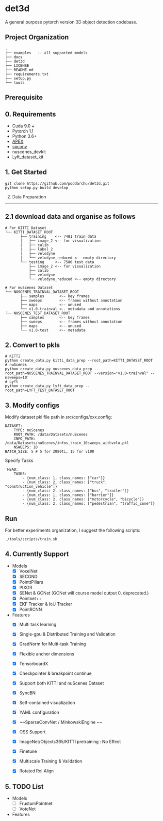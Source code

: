 det3d
==============================

A general purpose pytorch version 3D object detection codebase.

Project Organization
------------
```
.
├── examples   -- all supported models
├── docs
├── det3d
├── LICENSE
├── README.md
├── requirements.txt
├── setup.py
└── tools
```

Prerequisite
-------------------
## 0. Requirements
- Cuda 9.0 +
- Pytorch 1.1
- Python 3.6+
- [APEX](https://github.com/NVIDIA/apex.git)
- [spconv](https://github.com/traveller59/spconv/commit/73427720a539caf9a44ec58abe3af7aa9ddb8e39) 
- nuscenes_devkit
- Lyft_dataset_kit

## 1. Get Started
```
git clone https://github.com/poodarchu/det3d.git
python setup.py build develop
```
2. Data Preparation
-----------------
## 2.1 download data and organise as follows
```
# For KITTI Dataset
└── KITTI_DATASET_ROOT
       ├── training    <-- 7481 train data
       |   ├── image_2 <-- for visualization
       |   ├── calib
       |   ├── label_2
       |   ├── velodyne
       |   └── velodyne_reduced <-- empty directory
       └── testing     <-- 7580 test data
           ├── image_2 <-- for visualization
           ├── calib
           ├── velodyne
           └── velodyne_reduced <-- empty directory

# For nuScenes Dataset         
└── NUSCENES_TRAINVAL_DATASET_ROOT
       ├── samples       <-- key frames
       ├── sweeps        <-- frames without annotation
       ├── maps          <-- unused
       └── v1.0-trainval <-- metadata and annotations
└── NUSCENES_TEST_DATASET_ROOT
       ├── samples       <-- key frames
       ├── sweeps        <-- frames without annotation
       ├── maps          <-- unused
       └── v1.0-test     <-- metadata
```
## 2. Convert to pkls
```
# KITTI
python create_data.py kitti_data_prep --root_path=KITTI_DATASET_ROOT
# nuScenes
python create_data.py nuscenes_data_prep --root_path=NUSCENES_TRAINVAL_DATASET_ROOT --version="v1.0-trainval" --nsweeps=10'
# Lyft
python create_data.py lyft_data_prep --root_path=LYFT_TEST_DATASET_ROOT
```
## 3. Modify configs
Modify dataset pkl file path in src/configs/xxx.config:
```
DATASET:
    TYPE: nuScenes
    ROOT_PATH: /data/Datasets/nuScenes
    INFO_PATH: /data/Datasets/nuScenes/infos_train_10sweeps_withvelo.pkl
    NSWEEPS: 10
BATCH_SIZE: 5 # 5 for 2080ti, 15 for v100
```
Specify Tasks
```
 HEAD:
    TASKS:
        - {num_class: 1, class_names: ["car"]}
        - {num_class: 2, class_names: ["truck", "construction_vehicle"]}
        - {num_class: 2, class_names: ["bus", "trailer"]}
        - {num_class: 1, class_names: ["barrier"]}
        - {num_class: 2, class_names: ["motorcycle", "bicycle"]}
        - {num_class: 2, class_names: ["pedestrian", "traffic_cone"]}
```

Run
------------
For better experiments organization, I suggest the following scripts:
```
./tools/scripts/train.sh
```

## 4. Currently Support
* Models
  - [x] VoxelNet
  - [x] SECOND
  - [x] PointtPillars
  - [x] PIXOR
  - [x] SENet & GCNet (GCNet will course model output 0, deprecated.)
  - [x] Pointnet++
  - [x] EKF Tracker & IoU Tracker
  - [x] PointRCNN

* Features
  - [x] Multi task learning
  - [x] Single-gpu & Distributed Training and Validation
  - [x] GradNorm for Multi-task Training
  - [x] Flexible anchor dimensions
  - [x] TensorboardX
  - [x] Checkpointer & breakpoint continue
  - [x] Support both KITTI and nuScenes Dataset
  - [x] SyncBN
  - [x] Self-contained visualization
  - [x] YAML configuration
  - [x] ~~SparseConvNet / MinkowskiEngine ~~
  - [x] OSS Support
  - [x] ImageNet/Objects365/KITTI pretraining : No Effect
  - [x] Finetune
  - [x] Multiscale Training & Validation
  - [x] Rotated RoI Align


## 5. TODO List
* Models
  - [ ] FrustumPointnet
  - [ ] VoteNet

* Features


